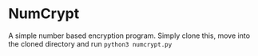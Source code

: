 # NumCrypt
A simple number based encryption program. Simply clone this, move into the cloned directory and run `python3 numcrypt.py`
